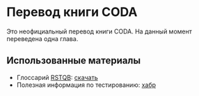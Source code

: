 # Перевод книги CODA
Это неофициальный перевод книги CODA. На данный момент переведена одна глава.

## Использованные материалы
* Глоссарий [RSTQB](http://www.rstqb.org/): [скачать](http://www.rstqb.org/fileadmin/user_upload/redaktion/rstqb_ru/downloads/ISTQB_Glossary_Russian_v2.3.pdf)
* Полезная информация по тестированию: [хабр](https://habrahabr.ru/post/257529/)